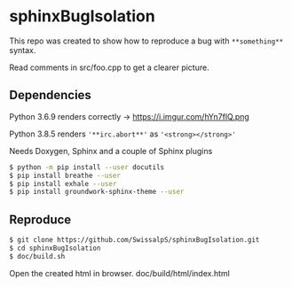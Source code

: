 # sphinxBugIsolation

This repo was created to show how to reproduce a bug with `**something**` syntax.

Read comments in src/foo.cpp to get a clearer picture.

## Dependencies

Python 3.6.9 renders correctly -> https://i.imgur.com/hYn7flQ.png

Python 3.8.5 renders `'**irc.abort**'` as `'<strong></strong>'`

Needs Doxygen, Sphinx and a couple of Sphinx plugins
``` sh
$ python -m pip install --user docutils
$ pip install breathe --user
$ pip install exhale --user
$ pip install groundwork-sphinx-theme --user
```

## Reproduce
``` sh
$ git clone https://github.com/SwissalpS/sphinxBugIsolation.git
$ cd sphinxBugIsolation
$ doc/build.sh
```
Open the created html in browser. doc/build/html/index.html
